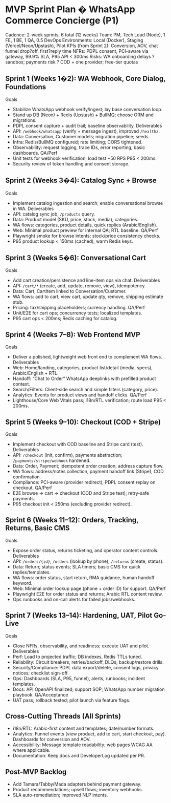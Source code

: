 # MVP Sprint Plan � WhatsApp Commerce Concierge (P1)

Cadence: 2-week sprints, 6 total (12 weeks)
Team: PM, Tech Lead (Node), 1 FE, 1 BE, 1 QA, 0.5 DevOps
Environments: Local (Docker), Staging (Vercel/Neon/Upstash), Pilot
KPIs (from Sprint 2): Conversion, AOV, chat funnel drop?off, first?reply time
NFRs: PDPL consent, PCI-aware via gateway, 99.9% SLA, P95 API < 300ms
Risks: WA onboarding delays ? sandbox; payments risk ? COD + one provider; free-tier quotas

## Sprint 1 (Weeks 1�2): WA Webhook, Core Dialog, Foundations
Goals
- Stabilize WhatsApp webhook verify/ingest; lay base conversation loop.
- Stand up DB (Neon) + Redis (Upstash) + BullMQ; choose ORM and migrations.
- PDPL consent capture + audit trail; baseline observability.
Deliverables
- API: `/webhook/whatsapp` (verify + message ingest), improved `/healthz`.
- Data: Conversation, Customer models; migration pipeline; seeds.
- Infra: Redis/BullMQ configured; rate limiting; CORS tightened.
- Observability: request logging, trace IDs, error reporting, basic dashboards.
QA/Perf
- Unit tests for webhook verification; load test ~50 RPS P95 < 200ms.
- Security review of token handling and consent storage.

## Sprint 2 (Weeks 3�4): Catalog Sync + Browse
Goals
- Implement catalog ingestion and search; enable conversational browse in WA.
Deliverables
- API: catalog sync job, `/products` query.
- Data: Product model (SKU, price, stock, media), categories.
- WA flows: categories, product details, quick replies (Arabic/English).
- Web: Minimal product preview for internal QA; RTL baseline.
QA/Perf
- Playwright smoke for browse intents; stock/price consistency checks.
- P95 product lookup < 150ms (cached), warm Redis keys.

## Sprint 3 (Weeks 5�6): Conversational Cart
Goals
- Add cart creation/persistence and line-item ops via chat.
Deliverables
- API: `/cart/*` (create, add, update, remove, view), idempotency.
- Data: Cart, CartItem linked to Conversation/Customer.
- WA flows: add to cart, view cart, update qty, remove, shipping estimate stub.
- Pricing: tax/shipping placeholders; currency handling.
QA/Perf
- Unit/E2E for cart ops; concurrency tests; localized templates.
- P95 cart ops < 200ms; Redis caching for catalog.

## Sprint 4 (Weeks 7–8): Web Frontend MVP
Goals
- Deliver a polished, lightweight web front end to complement WA flows.
Deliverables
- Web: Home/landing, categories, product list/detail (media, specs), Arabic/English + RTL.
- Handoff: “Chat to Order” WhatsApp deeplinks with prefilled product context.
- Search/Filters: Client-side search and simple filters (category, price).
- Analytics: Events for product views and handoff clicks.
QA/Perf
- Lighthouse/Core Web Vitals pass; i18n/RTL verification; route load P95 < 200ms.

## Sprint 5 (Weeks 9–10): Checkout (COD + Stripe)
Goals
- Implement checkout with COD baseline and Stripe card (test).
Deliverables
- API: `/checkout` (init, confirm), payments abstraction; `/payments/stripe/webhook` hardened.
- Data: Order, Payment; idempotent order creation; address capture flow.
- WA flows: address/notes collection, payment handoff link (Stripe), COD confirmation.
- Compliance: PCI-aware (provider redirect), PDPL consent replay on checkout.
QA/Perf
- E2E browse → cart → checkout (COD and Stripe test); retry-safe payments.
- P95 checkout init < 250ms (excluding provider redirect).

## Sprint 6 (Weeks 11–12): Orders, Tracking, Returns, Basic CMS
Goals
- Expose order status, returns ticketing, and operator content controls.
Deliverables
- API: `/orders/{id}`, `/orders` (lookup by phone), `/returns` (create, status).
- Data: Return; status events; SLA timers; basic CMS for quick replies/templates.
- WA flows: order status, start return, RMA guidance, human handoff keyword.
- Web: Minimal order lookup page (phone + order ID) for support.
QA/Perf
- Playwright E2E for order status and returns; Arabic RTL content review.
- Ops runbooks and on-call alerts for failed jobs/webhooks.

## Sprint 7 (Weeks 13–14): Hardening, UAT, Pilot Go-Live
Goals
- Close NFRs, observability, and readiness; execute UAT and pilot.
Deliverables
- Perf: Load to projected traffic; DB indexes, Redis TTLs tuned.
- Reliability: Circuit breakers, retries/backoff, DLQs; backup/restore drills.
- Security/Compliance: PDPL data export/delete, consent logs, privacy notices; checklist sign-off.
- Ops: Dashboards (SLA, P95, funnel), alerts, runbooks; incident templates.
- Docs: API OpenAPI finalized; support SOP; WhatsApp number migration playbook.
QA/Acceptance
- UAT pass; rollback tested; pilot launch via feature flags.

## Cross-Cutting Threads (All Sprints)
- i18n/RTL: Arabic-first content and templates; date/number formats.
- Analytics: Funnel events (view product, add to cart, start checkout, pay). Dashboards for conversion and AOV.
- Accessibility: Message template readability; web pages WCAG AA where applicable.
- Documentation: Keep docs and DeveloperLog updated per PR.

## Post-MVP Backlog
- Add Tamara/Tabby/Mada adapters behind payment gateway.
- Product recommendations; upsell flows; inventory webhooks.
- SLA auto-remediation; improved NLP intents.
